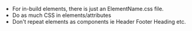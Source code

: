 - For in-build elements, there is just an ElementName.css file.
- Do as much CSS in elements/attributes
- Don't repeat elements as components ie Header Footer Heading etc.
